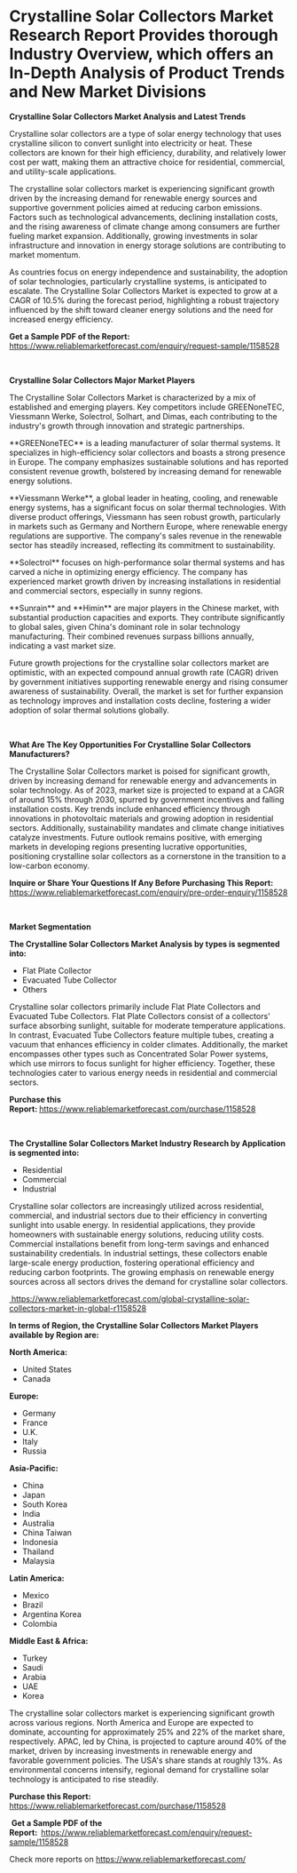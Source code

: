 <p><h1>Crystalline Solar Collectors Market Research Report Provides thorough Industry Overview, which offers an In-Depth Analysis of Product Trends and New Market Divisions</h1></p><p><strong>Crystalline Solar Collectors Market Analysis and Latest Trends</strong></p>
<p><p>Crystalline solar collectors are a type of solar energy technology that uses crystalline silicon to convert sunlight into electricity or heat. These collectors are known for their high efficiency, durability, and relatively lower cost per watt, making them an attractive choice for residential, commercial, and utility-scale applications.</p><p>The crystalline solar collectors market is experiencing significant growth driven by the increasing demand for renewable energy sources and supportive government policies aimed at reducing carbon emissions. Factors such as technological advancements, declining installation costs, and the rising awareness of climate change among consumers are further fueling market expansion. Additionally, growing investments in solar infrastructure and innovation in energy storage solutions are contributing to market momentum.</p><p>As countries focus on energy independence and sustainability, the adoption of solar technologies, particularly crystalline systems, is anticipated to escalate. The Crystalline Solar Collectors Market is expected to grow at a CAGR of 10.5% during the forecast period, highlighting a robust trajectory influenced by the shift toward cleaner energy solutions and the need for increased energy efficiency.</p></p>
<p><strong>Get a Sample PDF of the Report:&nbsp;</strong> <a href="https://www.reliablemarketforecast.com/enquiry/request-sample/1158528?utm_campaign=3458&utm_medium=2&utm_source=Github&utm_content=ia&utm_term=21032025&utm_id=crystalline-solar-collectors">https://www.reliablemarketforecast.com/enquiry/request-sample/1158528</a></p>
<p>&nbsp;</p>
<p><strong>Crystalline Solar Collectors Major Market Players</strong></p>
<p><p>The Crystalline Solar Collectors Market is characterized by a mix of established and emerging players. Key competitors include GREENoneTEC, Viessmann Werke, Solectrol, Solhart, and Dimas, each contributing to the industry's growth through innovation and strategic partnerships.</p><p>**GREENoneTEC** is a leading manufacturer of solar thermal systems. It specializes in high-efficiency solar collectors and boasts a strong presence in Europe. The company emphasizes sustainable solutions and has reported consistent revenue growth, bolstered by increasing demand for renewable energy solutions.</p><p>**Viessmann Werke**, a global leader in heating, cooling, and renewable energy systems, has a significant focus on solar thermal technologies. With diverse product offerings, Viessmann has seen robust growth, particularly in markets such as Germany and Northern Europe, where renewable energy regulations are supportive. The company's sales revenue in the renewable sector has steadily increased, reflecting its commitment to sustainability.</p><p>**Solectrol** focuses on high-performance solar thermal systems and has carved a niche in optimizing energy efficiency. The company has experienced market growth driven by increasing installations in residential and commercial sectors, especially in sunny regions.</p><p>**Sunrain** and **Himin** are major players in the Chinese market, with substantial production capacities and exports. They contribute significantly to global sales, given China's dominant role in solar technology manufacturing. Their combined revenues surpass billions annually, indicating a vast market size.</p><p>Future growth projections for the crystalline solar collectors market are optimistic, with an expected compound annual growth rate (CAGR) driven by government initiatives supporting renewable energy and rising consumer awareness of sustainability. Overall, the market is set for further expansion as technology improves and installation costs decline, fostering a wider adoption of solar thermal solutions globally.</p></p>
<p>&nbsp;</p>
<p><strong>What Are The Key Opportunities For Crystalline Solar Collectors Manufacturers?</strong></p>
<p><p>The Crystalline Solar Collectors market is poised for significant growth, driven by increasing demand for renewable energy and advancements in solar technology. As of 2023, market size is projected to expand at a CAGR of around 15% through 2030, spurred by government incentives and falling installation costs. Key trends include enhanced efficiency through innovations in photovoltaic materials and growing adoption in residential sectors. Additionally, sustainability mandates and climate change initiatives catalyze investments. Future outlook remains positive, with emerging markets in developing regions presenting lucrative opportunities, positioning crystalline solar collectors as a cornerstone in the transition to a low-carbon economy.</p></p>
<p><strong>Inquire or Share Your Questions If Any Before Purchasing This Report:</strong> <a href="https://www.reliablemarketforecast.com/enquiry/pre-order-enquiry/1158528?utm_campaign=3458&utm_medium=2&utm_source=Github&utm_content=ia&utm_term=21032025&utm_id=crystalline-solar-collectors">https://www.reliablemarketforecast.com/enquiry/pre-order-enquiry/1158528</a></p>
<p>&nbsp;</p>
<p><strong>Market Segmentation</strong></p>
<p><strong>The Crystalline Solar Collectors Market Analysis by types is segmented into:</strong></p>
<p><ul><li>Flat Plate Collector</li><li>Evacuated Tube Collector</li><li>Others</li></ul></p>
<p><p>Crystalline solar collectors primarily include Flat Plate Collectors and Evacuated Tube Collectors. Flat Plate Collectors consist of a collectors' surface absorbing sunlight, suitable for moderate temperature applications. In contrast, Evacuated Tube Collectors feature multiple tubes, creating a vacuum that enhances efficiency in colder climates. Additionally, the market encompasses other types such as Concentrated Solar Power systems, which use mirrors to focus sunlight for higher efficiency. Together, these technologies cater to various energy needs in residential and commercial sectors.</p></p>
<p><strong>Purchase this Report:&nbsp;</strong><a href="https://www.reliablemarketforecast.com/purchase/1158528?utm_campaign=3458&utm_medium=2&utm_source=Github&utm_content=ia&utm_term=21032025&utm_id=crystalline-solar-collectors">https://www.reliablemarketforecast.com/purchase/1158528</a></p>
<p>&nbsp;</p>
<p><strong>The Crystalline Solar Collectors Market Industry Research by Application is segmented into:</strong></p>
<p><ul><li>Residential</li><li>Commercial</li><li>Industrial</li></ul></p>
<p><p>Crystalline solar collectors are increasingly utilized across residential, commercial, and industrial sectors due to their efficiency in converting sunlight into usable energy. In residential applications, they provide homeowners with sustainable energy solutions, reducing utility costs. Commercial installations benefit from long-term savings and enhanced sustainability credentials. In industrial settings, these collectors enable large-scale energy production, fostering operational efficiency and reducing carbon footprints. The growing emphasis on renewable energy sources across all sectors drives the demand for crystalline solar collectors.</p></p>
<p><a href="https://www.reliablemarketforecast.com/global-crystalline-solar-collectors-market-in-global-r1158528?utm_campaign=3458&utm_medium=2&utm_source=Github&utm_content=ia&utm_term=21032025&utm_id=crystalline-solar-collectors">&nbsp;https://www.reliablemarketforecast.com/global-crystalline-solar-collectors-market-in-global-r1158528</a></p>
<p><strong>In terms of Region, the Crystalline Solar Collectors Market Players available by Region are:</strong></p>
<p>
    <p> <strong> North America: </strong>
        <ul>
            <li>United States</li>
            <li>Canada</li>
        </ul>
        </p> 
    <p> <strong> Europe: </strong>
        <ul>
            <li>Germany</li>
            <li>France</li>
            <li>U.K.</li>
            <li>Italy</li>
            <li>Russia</li>
        </ul>
        </p> 
    <p> <strong> Asia-Pacific: </strong>
        <ul>
            <li>China</li>
            <li>Japan</li>
            <li>South Korea</li>
            <li>India</li>
            <li>Australia</li>
            <li>China Taiwan</li>
            <li>Indonesia</li>
            <li>Thailand</li>
            <li>Malaysia</li>
        </ul>
        </p> 
    <p> <strong> Latin America: </strong>
        <ul>
            <li>Mexico</li>
            <li>Brazil</li>
            <li>Argentina Korea</li>
            <li>Colombia</li>
        </ul>
        </p> 
    <p> <strong> Middle East & Africa: </strong>
        <ul>
            <li>Turkey</li>
            <li>Saudi</li>
            <li>Arabia</li>
            <li>UAE</li>
            <li>Korea</li>
        </ul>
    </p>
    </p>
<p><p>The crystalline solar collectors market is experiencing significant growth across various regions. North America and Europe are expected to dominate, accounting for approximately 25% and 22% of the market share, respectively. APAC, led by China, is projected to capture around 40% of the market, driven by increasing investments in renewable energy and favorable government policies. The USA's share stands at roughly 13%. As environmental concerns intensify, regional demand for crystalline solar technology is anticipated to rise steadily.</p></p>
<p><strong>Purchase this Report: </strong><a href="https://www.reliablemarketforecast.com/purchase/1158528?utm_campaign=3458&utm_medium=2&utm_source=Github&utm_content=ia&utm_term=21032025&utm_id=crystalline-solar-collectors">https://www.reliablemarketforecast.com/purchase/1158528</a></p>
<p>&nbsp;<strong>Get a Sample PDF of the Report:&nbsp;&nbsp;</strong><a href="https://www.reliablemarketforecast.com/enquiry/request-sample/1158528?utm_campaign=3458&utm_medium=2&utm_source=Github&utm_content=ia&utm_term=21032025&utm_id=crystalline-solar-collectors">https://www.reliablemarketforecast.com/enquiry/request-sample/1158528</a></p>
<p><strong></strong></p>
<p>Check more reports on <a href="https://www.reliablemarketforecast.com/?utm_campaign=3458&utm_medium=2&utm_source=Github&utm_content=ia&utm_term=21032025&utm_id=crystalline-solar-collectors">https://www.reliablemarketforecast.com/</a></p>